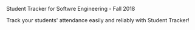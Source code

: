 Student Tracker for Softwre Engineering - Fall 2018

Track your students' attendance easily and reliably with Student Tracker!
